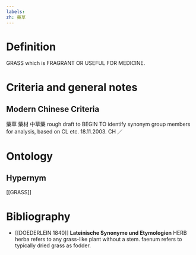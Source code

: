 ```yaml
---
labels: 
zh: 藥草
---
```


# Definition
GRASS which is FRAGRANT OR USEFUL FOR MEDICINE.
# Criteria and general notes
## Modern Chinese Criteria
藥草
藥材
中草藥
rough draft to BEGIN TO identify synonym group members for analysis, based on CL etc. 18.11.2003. CH ／
# Ontology

## Hypernym
[[GRASS]]
# Bibliography
- [[DOEDERLEIN 1840]]
**Lateinische Synonyme und Etymologien** 
HERB
herba refers to any grass-like plant without a stem.
faenum refers to typically dried grass as fodder.